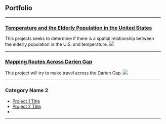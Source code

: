 

## Portfolio

---
### [Temperature and the Elderly Population in the United States](/Projects/Project1_486/index)
This projects seeks to determine if there is a spatial relationship between the elderly population in the U.S. and temperature.
[<img src="/project1_486/temp_us.jpg?raw=true"/>](/project_probation/index)

---
### [Mapping Routes Across Darien Gap](/Projects/Project2_486/index)
This project will try to make travel across the Darien Gap.
[<img src="/project2_486/darien.jpg?raw=true"/>](/project_probation/index)

---


### Category Name 2

- [Project 1 Title](http://example.com/)
- [Project 2 Title](http://example.com/)
- 
---
